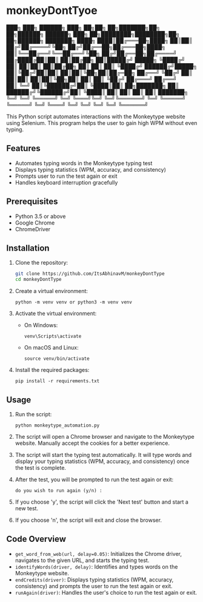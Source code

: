 # monkeyDontTyoe
███╗   ███╗ ██████╗ ███╗   ██╗██╗  ██╗███████╗██╗   ██╗██████╗  ██████╗ ███╗   ██╗████████╗████████╗██╗   ██╗██████╗ ███████╗
████╗ ████║██╔═══██╗████╗  ██║██║ ██╔╝██╔════╝╚██╗ ██╔╝██╔══██╗██╔═══██╗████╗  ██║╚══██╔══╝╚══██╔══╝╚██╗ ██╔╝██╔══██╗██╔════╝
██╔████╔██║██║   ██║██╔██╗ ██║█████╔╝ █████╗   ╚████╔╝ ██║  ██║██║   ██║██╔██╗ ██║   ██║      ██║    ╚████╔╝ ██████╔╝█████╗  
██║╚██╔╝██║██║   ██║██║╚██╗██║██╔═██╗ ██╔══╝    ╚██╔╝  ██║  ██║██║   ██║██║╚██╗██║   ██║      ██║     ╚██╔╝  ██╔═══╝ ██╔══╝  
██║ ╚═╝ ██║╚██████╔╝██║ ╚████║██║  ██╗███████╗   ██║   ██████╔╝╚██████╔╝██║ ╚████║   ██║      ██║      ██║   ██║     ███████╗
╚═╝     ╚═╝ ╚═════╝ ╚═╝  ╚═══╝╚═╝  ╚═╝╚══════╝   ╚═╝   ╚═════╝  ╚═════╝ ╚═╝  ╚═══╝   ╚═╝      ╚═╝      ╚═╝   ╚═╝     ╚══════╝
                                                                                                                             

This Python script automates interactions with the Monkeytype website using Selenium. This program helps the user to gain high WPM without even typing.

## Features

- Automates typing words in the Monkeytype typing test
- Displays typing statistics (WPM, accuracy, and consistency)
- Prompts user to run the test again or exit
- Handles keyboard interruption gracefully

## Prerequisites

- Python 3.5 or above
- Google Chrome
- ChromeDriver

## Installation

1. Clone the repository:
    ```bash
    git clone https://github.com/ItsAbhinavM/monkeyDontType
    cd monkeyDontType
    ```

2. Create a virtual environment:
    ```
    python -m venv venv or python3 -m venv venv
    ```

3. Activate the virtual environment:

    - On Windows:
        ```
        venv\Scripts\activate
        ```
    - On macOS and Linux:
        ```
        source venv/bin/activate
        ```

4. Install the required packages:
    ```
    pip install -r requirements.txt
    ```

## Usage

1. Run the script:
    ```
    python monkeytype_automation.py
    ```

2. The script will open a Chrome browser and navigate to the Monkeytype website. Manually accept the cookies for a better experience.

3. The script will start the typing test automatically. It will type words and display your typing statistics (WPM, accuracy, and consistency) once the test is complete.

4. After the test, you will be prompted to run the test again or exit:
    ```
    do you wish to run again (y/n) :
    ```

5. If you choose 'y', the script will click the 'Next test' button and start a new test.

6. If you choose 'n', the script will exit and close the browser.

## Code Overview

- `get_word_from_web(url, delay=0.05)`: Initializes the Chrome driver, navigates to the given URL, and starts the typing test.
- `identifyWords(driver, delay)`: Identifies and types words on the Monkeytype website.
- `endCredits(driver)`: Displays typing statistics (WPM, accuracy, consistency) and prompts the user to run the test again or exit.
- `runAgain(driver)`: Handles the user's choice to run the test again or exit.

